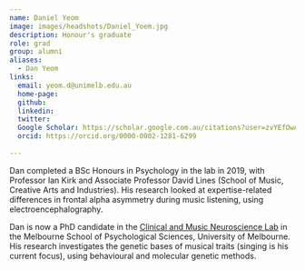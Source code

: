 ```yaml
---
name: Daniel Yeom
image: images/headshots/Daniel_Yoem.jpg
description: Honour's graduate
role: grad
group: alumni
aliases:
  - Dan Yeom
links:
  email: yeom.d@unimelb.edu.au
  home-page:
  github: 
  linkedin:
  twitter:
  Google Scholar: https://scholar.google.com.au/citations?user=zvYEfOwAAAAJ&hl=en&oi=ao
  orcid: https://orcid.org/0000-0002-1281-6299
  
---
```


Dan completed a BSc Honours in Psychology in the lab in 2019, with Professor Ian Kirk and Associate Professor David Lines (School of Music, Creative Arts and Industries). 
His research looked at expertise-related differences in frontal alpha asymmetry during music listening, using electroencephalography.

 
Dan is now a PhD candidate in the [Clinical and Music Neuroscience Lab](https://psychologicalsciences.unimelb.edu.au/research/clinical-and-music-neuroscience-lab#overview)  in the Melbourne School of Psychological Sciences, University of Melbourne. 
His research investigates the genetic bases of musical traits (singing is his current focus), using behavioural and molecular genetic methods. 

